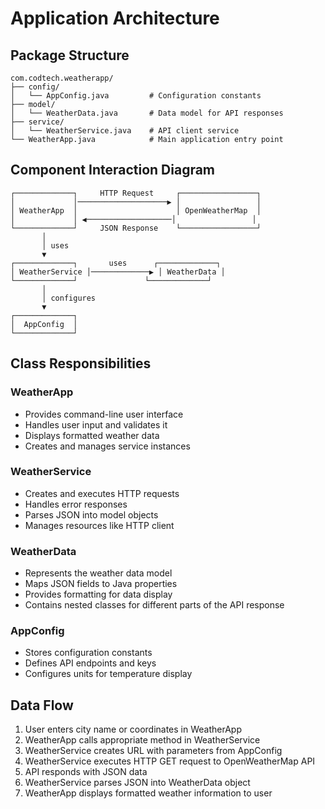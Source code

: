 # Application Architecture

## Package Structure
```
com.codtech.weatherapp/
├── config/
│   └── AppConfig.java         # Configuration constants
├── model/
│   └── WeatherData.java       # Data model for API responses
├── service/
│   └── WeatherService.java    # API client service
└── WeatherApp.java            # Main application entry point
```

## Component Interaction Diagram
```
┌─────────────┐     HTTP Request     ┌─────────────────┐
│             │────────────────────▶ │                 │
│ WeatherApp  │                      │ OpenWeatherMap  │
│             │ ◀───────────────────│                 │
└─────────────┘     JSON Response    └─────────────────┘
       │
       │ uses
       ▼
┌─────────────┐       uses      ┌─────────────┐
│ WeatherService │─────────────▶ │ WeatherData │
└─────────────┘               └─────────────┘
       │
       │ configures
       ▼
┌─────────────┐
│  AppConfig  │
└─────────────┘
```

## Class Responsibilities

### WeatherApp
- Provides command-line user interface
- Handles user input and validates it
- Displays formatted weather data
- Creates and manages service instances

### WeatherService
- Creates and executes HTTP requests
- Handles error responses
- Parses JSON into model objects
- Manages resources like HTTP client

### WeatherData
- Represents the weather data model
- Maps JSON fields to Java properties
- Provides formatting for data display
- Contains nested classes for different parts of the API response

### AppConfig
- Stores configuration constants
- Defines API endpoints and keys
- Configures units for temperature display

## Data Flow

1. User enters city name or coordinates in WeatherApp
2. WeatherApp calls appropriate method in WeatherService
3. WeatherService creates URL with parameters from AppConfig
4. WeatherService executes HTTP GET request to OpenWeatherMap API
5. API responds with JSON data
6. WeatherService parses JSON into WeatherData object
7. WeatherApp displays formatted weather information to user 
